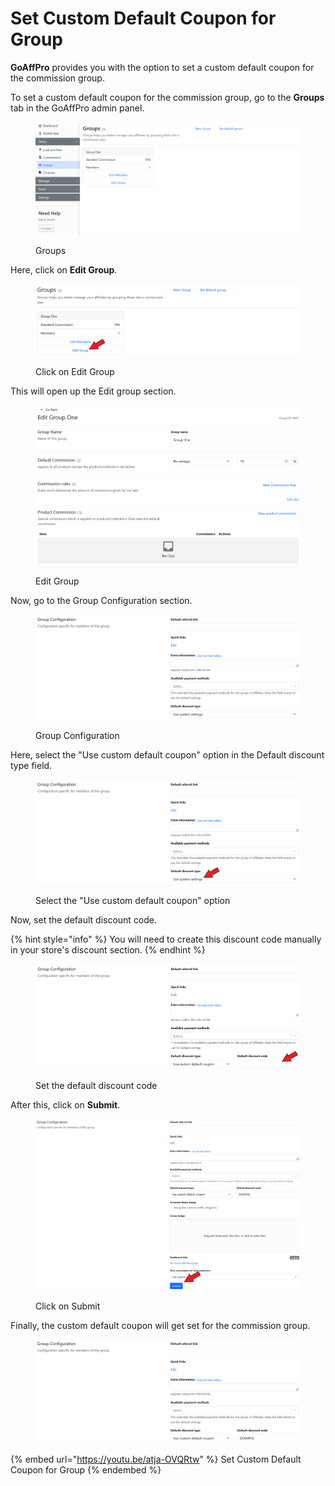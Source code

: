 # Set Custom Default Coupon for Group

**GoAffPro** provides you with the option to set a custom default coupon for the commission group.

To set a custom default coupon for the commission group,  go to the **Groups** tab in the GoAffPro admin panel.

<figure><img src="../../.gitbook/assets/image (179).png" alt=""><figcaption><p>Groups</p></figcaption></figure>

Here, click on **Edit Group**.

<figure><img src="../../.gitbook/assets/Screenshot 2023-06-26 144345.png" alt=""><figcaption><p>Click on Edit Group</p></figcaption></figure>

This will open up the Edit group section.

<figure><img src="../../.gitbook/assets/image (2160).png" alt=""><figcaption><p>Edit Group</p></figcaption></figure>

Now, go to the Group Configuration section.

<figure><img src="../../.gitbook/assets/image (1695).png" alt=""><figcaption><p>Group Configuration</p></figcaption></figure>

Here, select the "Use custom default coupon" option in the Default discount type field.

<figure><img src="../../.gitbook/assets/Screenshot 2023-06-26 144529.png" alt=""><figcaption><p>Select the "Use custom default coupon" option</p></figcaption></figure>

Now, set the default discount code.

{% hint style="info" %}
You will need to create this discount code manually in your store's discount section.&#x20;
{% endhint %}

<figure><img src="../../.gitbook/assets/Screenshot 2023-06-26 144547.png" alt=""><figcaption><p>Set the default discount code</p></figcaption></figure>

After this, click on **Submit**.

<figure><img src="../../.gitbook/assets/Screenshot 2023-06-26 1441633.png" alt=""><figcaption><p>Click on Submit</p></figcaption></figure>

Finally, the custom default coupon will get set for the commission group.

<figure><img src="../../.gitbook/assets/image (1172).png" alt=""><figcaption></figcaption></figure>

{% embed url="https://youtu.be/atja-OVQRtw" %}
Set Custom Default Coupon for Group
{% endembed %}
